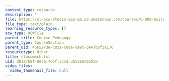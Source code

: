 ```yaml
---
content_type: resource
description: ''
file: https://ol-ocw-studio-app-qa.s3.amazonaws.com/courses/6-090-building-programming-experience-a-lead-in-to-6-001-january-iap-2005/db1a7b8f8eca76bf35cd3a53e8c05b50_classmech.txt
file_type: text/plain
learning_resource_types: []
ocw_type: OCWFile
parent_title: Course Pedagogy
parent_type: CourseSection
parent_uid: 4665243e-c831-c68a-ca9c-3e47b5f3a176
resourcetype: Other
title: classmech.txt
uid: db1a7b8f-8eca-76bf-35cd-3a53e8c05b50
video_files:
  video_thumbnail_file: null
---
```


